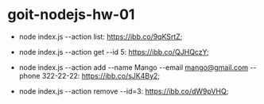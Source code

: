 # goit-nodejs-hw-01

- node index.js --action list:
  https://ibb.co/9qKSrtZ;

- node index.js --action get --id 5:
  https://ibb.co/QJHQczY;

- node index.js --action add --name Mango --email mango@gmail.com --phone 322-22-22:
  https://ibb.co/sJK4By2;

- node index.js --action remove --id=3:
  https://ibb.co/dW9pVHQ;
